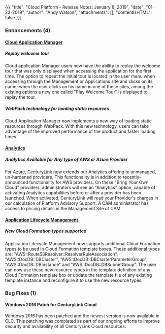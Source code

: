 {{{
"title": "Cloud Platform - Release Notes: January 8, 2019",
"date": "01-22-2019",
"author": "Andy Watson",
"attachments": [],
"contentIsHTML": false
}}}

### Enhancements (4)

#### [Cloud Application Manager](https://www.ctl.io/cloud-application-manager/)

##### Replay welcome tour

Cloud application Manager users now have the ability to replay the welcome tour that was only displayed when accessing the application for the first time. The option to repeat the initial tour is located in the user menu when accessing through the Management or Applications site and clicks on its name; when the user clicks on his name in one of these sites, among the existing options a new one called "Play Welcome Tour" is displayed to replay the tour.

##### WebPack technology for loading static resources

Cloud Application Manager now implements a new way of loading static resources through WebPack. With this new technology, users can take advantage of the improved performance of the product and faster loading times.

#### [Analytics](https://www.ctl.io/cloud-application-manager/cloud-optimization/)

##### Analytics Available for Any type of AWS or Azure Provider

For Azure, CenturyLink now extends our Analytics offering to unmanaged, un-hardened providers. This functionality is in addition to recently-announced functionality for AWS providers. On these "Bring Your Own Cloud" providers, administrators will see an "Analytics" option, capable of activating Analytics capabilities before or after a provider has been launched. When activated, CenturyLink will read your Provider's charges in our calculation of Platform Advisory Support. A CAM administrator has access to pricing details in the Management Site of CAM.

#### [Application Lifecycle Management](https://www.ctl.io/cloud-application-manager/application-lifecycle-management/)

##### New Cloud Formation types supported

Application Lifecycle Management now supports additional Cloud Formation types to be used in Cloud Formation template boxes. These additional types are:
"AWS::Route53Resolver::ResolverRuleAssociation", "AWS::DocDB::DBCluster", "AWS::DocDB::DBClusterParameterGroup", "AWS::DocDB::DBInstance" and
"AWS::DocDB::DBSubnetGroup". The user can now use these new resource types in the template definition of any Cloud Formation template box or update the template file of any existing template instance and reconfigure it to use the new resource types.

### Bug Fixes (1)

#### Windows 2016 Patch for CenturyLink Cloud

Windows 2016 has been patched and the newest version is now available in CLC.  This patching was completed as part of our ongoing efforts to improve security and availability of all CenturyLink Cloud resources.
